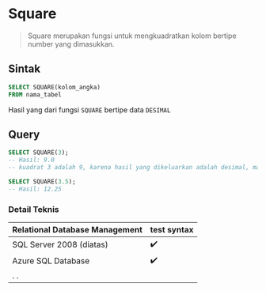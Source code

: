 # Square

> Square merupakan fungsi untuk mengkuadratkan kolom bertipe number yang dimasukkan.

## Sintak

```sql
SELECT SQUARE(kolom_angka) 
FROM nama_tabel
```

Hasil yang dari fungsi `SQUARE` bertipe data `DESIMAL`


## Query

```sql
SELECT SQUARE(3);
-- Hasil: 9.0
-- kuadrat 3 adalah 9, karena hasil yang dikeluarkan adalah desimal, maka hasil nya 9.0

SELECT SQUARE(3.5);
-- Hasil: 12.25 
```

### Detail Teknis

| Relational Database Management | test syntax        |
| ------------------------------ | ------------------ |
| SQL Server 2008 (diatas)                   | :heavy_check_mark: |
| Azure SQL Database                        | :heavy_check_mark: |
| . .         
